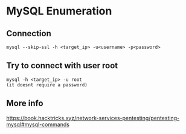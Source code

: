 # MySQL Enumeration

## Connection

```
mysql --skip-ssl -h <target_ip> -u<username> -p<password>
```

## Try to connect with user root

	mysql -h <target_ip> -u root
	(it doesnt require a password)



## More info

https://book.hacktricks.xyz/network-services-pentesting/pentesting-mysql#mysql-commands
